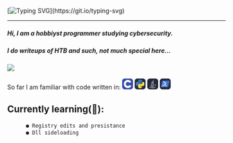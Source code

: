 [![Typing SVG](https://readme-typing-svg.demolab.com?font=Fira+Code&duration=3000&pause=500&color=EFF7D9&background=7F71FF22&vCenter=true&width=500&height=45&lines=Bizzi!;Amature+Malware-dev+and+Red-Teamer...)](https://git.io/typing-svg)
<hr>
<h5>Hi, I am a hobbiyst programmer studying cybersecurity.</h5>
<h5>I do writeups of HTB and such, not much special here...</h5>

<img src="https://i.imgur.com/lJM2eis.png"
     width="500" 
          >

<span>So far I am familiar with code written in:</span>
<img src="https://raw.githubusercontent.com/tandpfun/skill-icons/65dea6c4eaca7da319e552c09f4cf5a9a8dab2c8/icons/C.svg"
     width="25" 
          >
<img src="https://raw.githubusercontent.com/tandpfun/skill-icons/65dea6c4eaca7da319e552c09f4cf5a9a8dab2c8/icons/Python-Dark.svg"
     width="25" 
          >
<img src="https://raw.githubusercontent.com/tandpfun/skill-icons/65dea6c4eaca7da319e552c09f4cf5a9a8dab2c8/icons/Java-Dark.svg"
     width="25" 
          >
<img src="https://raw.githubusercontent.com/tandpfun/skill-icons/65dea6c4eaca7da319e552c09f4cf5a9a8dab2c8/icons/Powershell-Dark.svg"
     width="25" 
          >
## **Currently learning(📖)**:
          ● Registry edits and presistance
          ● Dll sideloading
